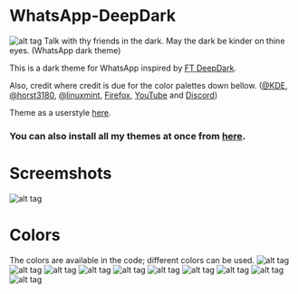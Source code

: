 # WhatsApp-DeepDark
![alt tag](https://raw.githubusercontent.com/RaitaroH/WhatsApp-DeepDark/master/Images/WhatsApp%20-%20DeepDark.png)
Talk with thy friends in the dark. May the dark be kinder on thine eyes. (WhatsApp dark theme)

This is a dark theme for WhatsApp inspired by [FT DeepDark](https://addons.mozilla.org/en-US/firefox/addon/ft-deepdark/?src=search). 

Also, credit where credit is due for the color palettes down bellow. ([@KDE](https://github.com/KDE), [@horst3180](https://github.com/horst3180), [@linuxmint](https://github.com/linuxmint), [Firefox](https://www.mozilla.org/en-US/firefox/new/), [YouTube](https://www.youtube.com/) and [Discord](https://discordapp.com/))

Theme as a userstyle [here](https://userstyles.org/styles/).

### **You can also install all my themes at once from [here](https://github.com/RaitaroH/Import-All-Deepdark).**


# Screemshots
![alt tag](https://raw.githubusercontent.com/RaitaroH/WhatsApp-DeepDark/master/Images/)

# Colors 
The colors are available in the code; different colors can be used.
![alt tag](https://raw.githubusercontent.com/RaitaroH/WhatsApp-DeepDark/master/Images/ArcDark_Colors.png)
![alt tag](https://raw.githubusercontent.com/RaitaroH/WhatsApp-DeepDark/master/Images/BreezeDark_Colors.png)
![alt tag](https://raw.githubusercontent.com/RaitaroH/WhatsApp-DeepDark/master/Images/DeepDark_Colors.png)
![alt tag](https://raw.githubusercontent.com/RaitaroH/WhatsApp-DeepDark/master/Images/Discord_Colors.png)
![alt tag](https://raw.githubusercontent.com/RaitaroH/WhatsApp-DeepDark/master/Images/Firefox_Colors.png)
![alt tag](https://raw.githubusercontent.com/RaitaroH/WhatsApp-DeepDark/master/Images/Firefox57_Colors.png)
![alt tag](https://raw.githubusercontent.com/RaitaroH/WhatsApp-DeepDark/master/Images/Mint-Y-Dark_Colors.png)
![alt tag](https://raw.githubusercontent.com/RaitaroH/WhatsApp-DeepDark/master/Images/VertexDark_Colors.png)
![alt tag](https://raw.githubusercontent.com/RaitaroH/WhatsApp-DeepDark/master/Images/YouTube_Colors.png)
![alt tag](https://raw.githubusercontent.com/RaitaroH/WhatsApp-DeepDark/master/Images/9anime_Colors.png)
